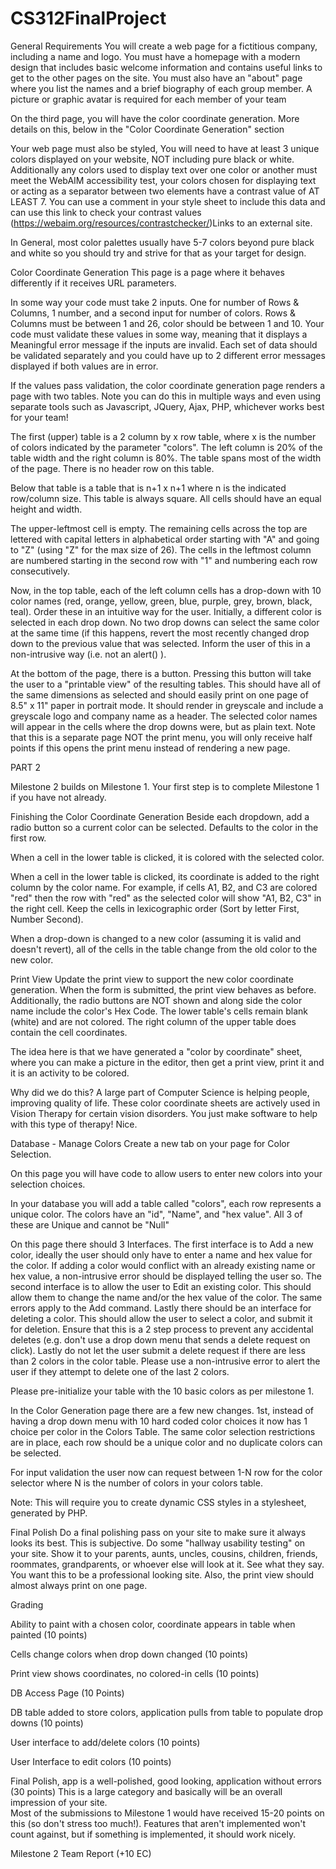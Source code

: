 # CS312FinalProject

General Requirements
You will create a web page for a fictitious company, including a name and logo.  You must have a homepage with a modern design that includes basic welcome information and contains useful links to get to the other pages on the site.  You must also have an "about" page where you list the names and a brief biography of each group member.  A picture or graphic avatar is required for each member of your team

On the third page, you will have the color coordinate generation.  More details on this, below in the "Color Coordinate Generation" section

Your web page must also be styled, You will need to have at least 3 unique colors displayed on your website, NOT including pure black or white. Additionally any colors used to display text over one color or another must meet the WebAIM accessibility test, your colors chosen for displaying text or acting as a separator between two elements have a contrast value of AT LEAST 7. You can use a comment in your style sheet to include this data and can use this link to check your contrast values (https://webaim.org/resources/contrastchecker/)Links to an external site.

In General, most color palettes usually have 5-7 colors beyond pure black and white so you should try and strive for that as your target for design.

Color Coordinate Generation
This page is a page where it behaves differently if it receives URL parameters. 

In some way your code must take 2 inputs. One for number of Rows & Columns, 1 number, and a second input for number of colors. Rows & Columns must be between 1 and 26, color should be between 1 and 10. Your code must validate these values in some way, meaning that it displays a Meaningful error message if the inputs are invalid. Each set of data should be validated separately and you could have up to 2 different error messages displayed if both values are in error.

If the values pass validation, the color coordinate generation page renders a page with two tables. Note you can do this in multiple ways and even using separate tools such as Javascript, JQuery, Ajax, PHP, whichever works best for your team!

The first (upper) table is a 2 column by x row table, where x is the number of colors indicated by the parameter "colors". The left column is 20% of the table width and the right column is 80%.  The table spans most of the width of the page.  There is no header row on this table.

Below that table is a table that is n+1 x n+1 where n is the indicated row/column size.  This table is always square. All cells should have an equal height and width.

The upper-leftmost cell is empty.  The remaining cells across the top are lettered with capital letters in alphabetical order starting with "A" and going to "Z" (using "Z" for the max size of 26).  The cells in the leftmost column are numbered starting in the second row with "1" and numbering each row consecutively.

Now, in the top table, each of the left column cells has a drop-down with 10 color names (red, orange, yellow, green, blue, purple, grey, brown, black, teal).  Order these in an intuitive way for the user.  Initially, a different color is selected in each drop down.  No two drop downs can select the same color at the same time (if this happens, revert the most recently changed drop down to the previous value that was selected.  Inform the user of this in a non-intrusive way (i.e. not an alert() ).

At the bottom of the page, there is a button.  Pressing this button will take the user to a "printable view" of the resulting tables.  This should have all of the same dimensions as selected and should easily print on one page of 8.5" x 11" paper in portrait mode.  It should render in greyscale and include a greyscale logo and company name as a header.  The selected color names will appear in the cells where the drop downs were, but as plain text.  Note that this is a separate page NOT the print menu, you will only receive half points if this opens the print menu instead of rendering a new page.


PART 2

Milestone 2 builds on Milestone 1.  Your first step is to complete Milestone 1 if you have not already.

Finishing the Color Coordinate Generation
Beside each dropdown, add a radio button so a current color can be selected.  Defaults to the color in the first row.

When a cell in the lower table is clicked, it is colored with the selected color.  

When a cell in the lower table is clicked, its coordinate is added to the right column by the color name.  For example, if cells A1, B2, and C3 are colored "red" then the row with "red" as the selected color will show "A1, B2, C3" in the right cell.  Keep the cells in lexicographic order (Sort by letter First, Number Second).  

When a drop-down is changed to a new color (assuming it is valid and doesn't revert), all of the cells in the table change from the old color to the new color.  

Print View
Update the print view to support the new color coordinate generation.  When the form is submitted, the print view behaves as before.  Additionally, the radio buttons are NOT shown and along side the color name include the color's Hex Code.  The lower table's cells remain blank (white) and are not colored.  The right column of the upper table does contain the cell coordinates.

The idea here is that we have generated a "color by coordinate" sheet, where you can make a picture in the editor, then get a print view, print it and it is an activity to be colored. 

Why did we do this?
A large part of Computer Science is helping people, improving quality of life.  These color coordinate sheets are actively used in Vision Therapy for certain vision disorders.  You just make software to help with this type of therapy!  Nice.

Database - Manage Colors
Create a new tab on your page for Color Selection.

On this page you will have code to allow users to enter new colors into your selection choices. 

In your database you will add a table called "colors", each row represents a unique color. The colors have an "id", "Name", and "hex value". All 3 of these are Unique and cannot be "Null"

On this page there should 3 Interfaces. The first interface is to Add a new color, ideally the user should only have to enter a name and hex value for the color. If adding a color would conflict with an already existing name or hex value, a non-intrusive error should be displayed telling the user so. The second interface is to allow the user to Edit an existing color. This should allow them to change the name and/or the hex value of the color. The same errors apply to the Add command. Lastly there should be an interface for deleting a color. This should allow the user to select a color, and submit it for deletion. Ensure that this is a 2 step process to prevent any accidental deletes (e.g. don't use a drop down menu that sends a delete request on click).  Lastly do not let the user submit a delete request if there are less than 2 colors in the color table. Please use a non-intrusive error to alert the user if they attempt to delete one of the last 2 colors.

Please pre-initialize your table with the 10 basic colors as per milestone 1.

In the Color Generation page there are a few new changes. 1st, instead of having a drop down menu with 10 hard coded color choices it now has 1 choice per color in the Colors Table. The same color selection restrictions are in place, each row should be a unique color and no duplicate colors can be selected.

For input validation the user now can request between 1-N row for the color selector where N is the number of colors in your colors table.

Note: This will require you to create dynamic CSS styles in a stylesheet, generated by PHP.

Final Polish
Do a final polishing pass on your site to make sure it always looks its best.  This is subjective.  Do some "hallway usability testing" on your site.  Show it to your parents, aunts, uncles, cousins, children, friends, roommates, grandparents, or whoever else will look at it.  See what they say.  You want this to be a professional looking site.  Also, the print view should almost always print on one page.

Grading

Ability to paint with a chosen color, coordinate appears in table when painted (10 points)

Cells change colors when drop down changed (10 points)

Print view shows coordinates, no colored-in cells (10 points)

DB Access Page (10 Points)

DB table added to store colors, application pulls from table to populate drop downs (10 points)

User interface to add/delete colors (10 points)

User Interface to edit colors (10 points)

Final Polish, app is a well-polished, good looking, application without errors (30 points)
This is a large category and basically will be an overall impression of your site.  
Most of the submissions to Milestone 1 would have received 15-20 points on this (so don't stress too much!).
Features that aren't implemented won't count against, but if something is implemented, it should work nicely.

Milestone 2 Team Report (+10 EC)



